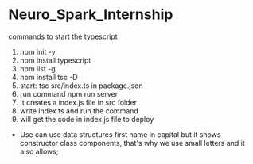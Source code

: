 # Neuro_Spark_Internship

commands to start the typescript

1. npm init -y
2. npm install typescript
3. npm list -g
4. npm install tsc -D
5. start: tsc src/index.ts in package.json
6. run command npm run server
7. It creates a index.js file in src folder
8. write index.ts and run the command
9. will get the code in index.js file to deploy


* Use can use data structures first name in capital but it shows constructor class components, that's why we use small letters and it also allows;

